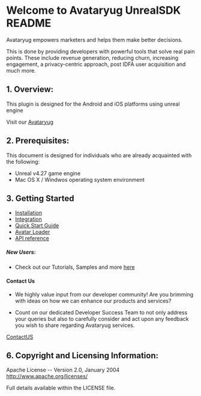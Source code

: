 
# Welcome to Avataryug UnrealSDK README


Avataryug empowers marketers and helps them make better decisions.

This is done by providing developers with powerful tools that solve real pain points. These include revenue generation, reducing churn, increasing engagement, a privacy-centric approach, post IDFA user acquisition and much more.


## 1. Overview:
This plugin is designed for the Android and iOS platforms using unreal engine

Visit our [Avataryug](https://avataryug.com/)


## 2. Prerequisites:

This document is designed for individuals who are already acquainted with the following:
* Unreal v4.27 game engine
* Mac OS X / Windwos operating system environment

## 3. Getting Started 
* [Installation](https://developers.avataryug.com/docs/unreal-engine-plugin)
* [Integration](https://developers.avataryug.com/docs/unreal-integration)
* [Quick Start Guide](https://developers.avataryug.com/docs/unreal-quick-start-guide)
* [Avatar Loader](https://developers.avataryug.com/docs/avatar-loader)
* [API reference](https://developers.avataryug.com/reference/intro/getting-start)

##### New Users:

* Check out our Tutorials, Samples and more [here](https://avataryug.com)

#### Contact Us
* We highly value input from our developer community! Are you brimming with ideas on how we can enhance our products and services?

* Count on our dedicated Developer Success Team to not only address your queries but also to carefully consider and act upon any feedback you wish to share regarding Avataryug services.

[ContactUS](https://avataryug.com/contact)


## 6. Copyright and Licensing Information:

  Apache License -- 
  Version 2.0, January 2004 http://www.apache.org/licenses/

  Full details available within the LICENSE file.
